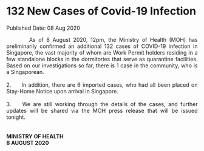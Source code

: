 <html>
    <meta http-equiv="Content-Type" content="text/html; charset=utf-8"/>
    <meta charset="utf-8"/>
    <title>132 New Cases of Covid-19 Infection</title>
    <body><h1>132 New Cases of Covid-19 Infection</h1>
    <p>Published Date: 08 Aug 2020</p> <p style="text-align: justify;">&nbsp; &nbsp; &nbsp; &nbsp; As of 8 August 2020, 12pm, the Ministry of Health (MOH) has preliminarily confirmed an additional 132 cases of COVID-19 infection in Singapore, the vast majority of whom are Work Permit holders residing in a few standalone blocks in the dormitories that serve as quarantine facilities. Based on our investigations so far, there is 1 case in the community, who is a Singaporean.<br><br>2.&nbsp; &nbsp; &nbsp;In addition, there are 6 imported cases, who had all been placed on Stay-Home Notice upon arrival in Singapore.&nbsp;&nbsp;<br><br>3.&nbsp; &nbsp; We are still working through the details of the cases, and further updates will be shared via the MOH press release that will be issued tonight.&nbsp;<br><br><br><strong>MINISTRY OF HEALTH<br>8 AUGUST 2020</strong><br></p><div><br></div></body>
</html>